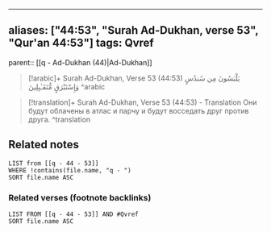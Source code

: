 
---
aliases: ["44:53", "Surah Ad-Dukhan, verse 53", "Qur'an 44:53"]
tags: Qvref
---

parent:: [[q - Ad-Dukhan (44)|Ad-Dukhan]]

> [!arabic]+ Surah Ad-Dukhan, Verse 53 (44:53)
> <span class="quran-arabic">يَلْبَسُونَ مِن سُندُسٍ وَإِسْتَبْرَقٍ مُّتَقَـٰبِلِينَ</span>
^arabic

> [!translation]+ Surah Ad-Dukhan, Verse 53 (44:53) - Translation
> Они будут облачены в атлас и парчу и будут восседать друг против друга.
^translation



## Related notes
```dataview
LIST from [[q - 44 - 53]]
WHERE !contains(file.name, "q - ")
SORT file.name ASC
```

### Related verses (footnote backlinks)
```dataview
LIST FROM [[q - 44 - 53]] AND #Qvref
SORT file.name ASC
```

